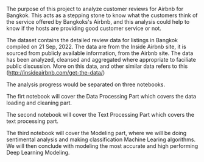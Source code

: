 The purpose of this project to analyze customer reviews for Airbnb for Bangkok. This acts as a stepping stone to know what the customers think of the service offered by Bangkoks's Airbnb, and this analysis could help to know if the hosts are providing good customer service or not. 

The dataset contains the detailed review data for listings in Bangkok compiled on 21 Sep, 2022. The data are from the Inside Airbnb site, it is sourced from publicly available information, from the Airbnb site. The data has been analyzed, cleansed and aggregated where appropriate to faciliate public discussion. More on this data, and other similar data refers to this (http://insideairbnb.com/get-the-data/)

The analysis progress would be separated on three notebooks.

The firt notebook will cover the Data Processing Part which covers the data loading and cleaning part. 

The second notebook will cover the Text Processing Part which covers the text processing part. 

The third notebook will cover the Modeling part, where we will be doing sentimental analysis and making classification Machine Learing algorithms. We will then conclude with modeling the most accurate and high performing Deep Learning Modeling.

 
